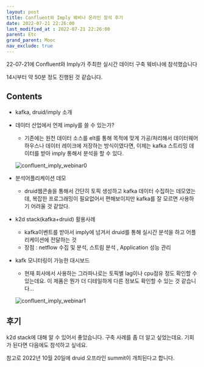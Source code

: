 ```yaml
---
layout: post
title: Confluent와 Imply 웨비나 온라인 참석 후기
date: 2022-07-21 22:26:00
last_modified_at : 2022-07-21 22:26:00
parent: Etc
grand_parent: Mooc
nav_exclude: true
---
```


22-07-21에 Confluent와 Imply가 주최한 실시간 데이터 구축 웨비나에 참석했습니다 

14시부터 약 50분 정도 진행된 것 같습니다.

## Contents

- kafka, druid/imply 소개
- 데이터 산업에서 언제 imply를 쓸 수 있는가?
    - 기존에는 원천 데이터 소스를 elt를 통해 목적에 맞게 가공/처리해서 데이터웨어 하우스나 데이터 레이크에 저장하는 방식이였다면, 이제는 kafka 스트리밍 데이터를 받아 imply 통해서 분석을 할 수 있다.
    
    ![confluent_imply_webinar0](../img/confluent_imply_webinar0.png)
    

- 분석어플리케이션 데모
    - druid웹콘솔을 통해서 간단히 토픽 생성하고 kafka 데이터 수집하는 데모였는데, 복잡한 프로그래밍이 필요없어서 편해보이지만 kafka를 잘 모르면 사용하기 어려울 것 같았다.
- k2d stack(kafka+druid) 활용사례
    - kafka이벤트를 받아서 imply에 넘겨서 druid를 통해 실시간 분석을 하고 어플리케이션에 전달하는 것
    - 장점 : netflow 수집 및 분석, 스트림 분석 , Application 성능 관리
    
- kafk 모니터링이 가능한 대시보드
    - 현재 회사에서 사용하는 그라파나로는 토픽별 lag이나 cpu점유 정도 확인할 수 있는데요. 이 제품은 뭔가 더 디테일하게 다른 정보도 확인할 수 있는 것 같습니다…
    
    ![confluent_imply_webinar1](../img/confluent_imply_webinar1.png)
    

## 후기

k2d stack에 대해 알 수 있어서 좋았습니다. 구축 사례를 좀 더 알고 싶었는데요. 기회가 된다면 다음에도 참석하고 싶네요. 

참고로 2022년 10월 20일에 druid 오프라인 summit이 개최된다고 합니다.